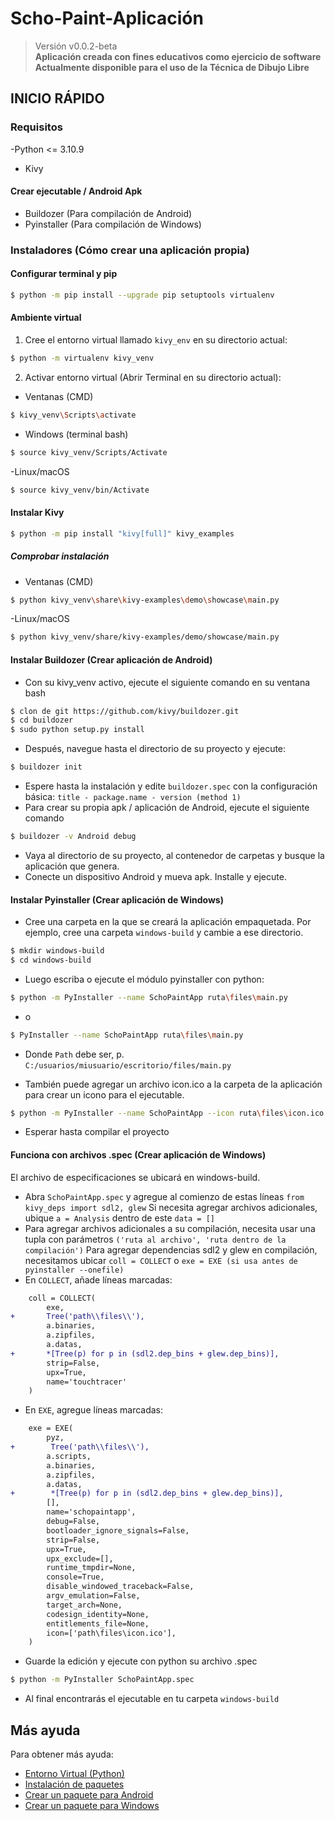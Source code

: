 # Scho-Paint-Aplicación

> Versión v0.0.2-beta <br />
<b> Aplicación creada con fines educativos como ejercicio de software </b> <br />
<b> Actualmente disponible para el uso de la Técnica de Dibujo Libre </b>

## INICIO RÁPIDO

### Requisitos

-Python <= 3.10.9
- Kivy

#### Crear ejecutable / Android Apk

- Buildozer (Para compilación de Android)
- Pyinstaller (Para compilación de Windows)

### Instaladores (Cómo crear una aplicación propia)

#### Configurar terminal y pip

```bash
$ python -m pip install --upgrade pip setuptools virtualenv
```

#### Ambiente virtual

1. Cree el entorno virtual llamado `kivy_env` en su directorio actual:
```bash
$ python -m virtualenv kivy_venv
```
2. Activar entorno virtual (Abrir Terminal en su directorio actual):
- Ventanas (CMD)
```bash
$ kivy_venv\Scripts\activate
```
- Windows (terminal bash)
```bash
$ source kivy_venv/Scripts/Activate
```
-Linux/macOS
```bash
$ source kivy_venv/bin/Activate
```

#### Instalar Kivy

```bash
$ python -m pip install "kivy[full]" kivy_examples
```

##### Comprobar instalación

- Ventanas (CMD)
```bash
$ python kivy_venv\share\kivy-examples\demo\showcase\main.py
```
-Linux/macOS
```bash
$ python kivy_venv/share/kivy-examples/demo/showcase/main.py
```

#### Instalar Buildozer (Crear aplicación de Android)

- Con su kivy_venv activo, ejecute el siguiente comando en su ventana bash
```bash
$ clon de git https://github.com/kivy/buildozer.git
$ cd buildozer
$ sudo python setup.py install
```
- Después, navegue hasta el directorio de su proyecto y ejecute:
```bash
$ buildozer init
```
- Espere hasta la instalación y edite `buildozer.spec` con la configuración básica: `title - package.name - version (method 1)`
- Para crear su propia apk / aplicación de Android, ejecute el siguiente comando
```bash
$ buildozer -v Android debug
```
- Vaya al directorio de su proyecto, al contenedor de carpetas y busque la aplicación que genera.
- Conecte un dispositivo Android y mueva apk. Installe y ejecute.

#### Instalar Pyinstaller (Crear aplicación de Windows)

- Cree una carpeta en la que se creará la aplicación empaquetada. Por ejemplo, cree una carpeta `windows-build` y cambie a ese directorio.
```bash
$ mkdir windows-build
$ cd windows-build
```
- Luego escriba o ejecute el módulo pyinstaller con python:
```bash
$ python -m PyInstaller --name SchoPaintApp ruta\files\main.py
```
- o
```bash
$ PyInstaller --name SchoPaintApp ruta\files\main.py
```
* Donde `Path` debe ser, p. `C:/usuarios/miusuario/escritorio/files/main.py`
- También puede agregar un archivo icon.ico a la carpeta de la aplicación para crear un icono para el ejecutable.
```bash
$ python -m PyInstaller --name SchoPaintApp --icon ruta\files\icon.ico ruta\files\main.py
```
- Esperar hasta compilar el proyecto

#### Funciona con archivos .spec (Crear aplicación de Windows)

El archivo de especificaciones se ubicará en windows-build.
- Abra `SchoPaintApp.spec` y agregue al comienzo de estas líneas `from kivy_deps import sdl2, glew`
Si necesita agregar archivos adicionales, ubique `a = Analysis` dentro de este `data = []`
- Para agregar archivos adicionales a su compilación, necesita usar una tupla con parámetros `('ruta al archivo', 'ruta dentro de la compilación')`
Para agregar dependencias sdl2 y glew en compilación, necesitamos ubicar `coll = COLLECT` o `exe = EXE (si usa antes de pyinstaller --onefile)`
- En `COLLECT`, añade líneas marcadas:
```diff
    coll = COLLECT(
        exe, 
+       Tree('path\\files\\'),
        a.binaries,
        a.zipfiles,
        a.datas,
+       *[Tree(p) for p in (sdl2.dep_bins + glew.dep_bins)],
        strip=False,
        upx=True,
        name='touchtracer'
    )
```
- En `EXE`, agregue líneas marcadas:
```diff
    exe = EXE(
        pyz,
+        Tree('path\\files\\'),
        a.scripts,
        a.binaries,
        a.zipfiles,
        a.datas,
+        *[Tree(p) for p in (sdl2.dep_bins + glew.dep_bins)],
        [],
        name='schopaintapp',
        debug=False,
        bootloader_ignore_signals=False,
        strip=False,
        upx=True,
        upx_exclude=[],
        runtime_tmpdir=None,
        console=True,
        disable_windowed_traceback=False,
        argv_emulation=False,
        target_arch=None,
        codesign_identity=None,
        entitlements_file=None,
        icon=['path\files\icon.ico'],
    )
```
- Guarde la edición y ejecute con python su archivo .spec
```bash
$ python -m PyInstaller SchoPaintApp.spec
```
- Al final encontrarás el ejecutable en tu carpeta `windows-build`


## Más ayuda

Para obtener más ayuda:
- [Entorno Virtual (Python)](https://virtualenv.pypa.io/en/latest/installation.html)
- [Instalación de paquetes](https://packaging.python.org/en/latest/tutorials/installing-packages/)
- [Crear un paquete para Android](https://kivy.org/doc/stable/guide/packaging-android.html)
- [Crear un paquete para Windows](https://kivy.org/doc/stable/guide/packaging-windows.html)